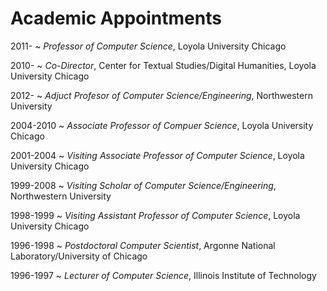 # Academic Appointments

2011-
  ~ *Professor of Computer Science*, Loyola University Chicago

2010-
  ~ *Co-Director*, Center for Textual Studies/Digital Humanities, Loyola University Chicago

2012-
  ~ *Adjuct Profesor of Computer Science/Engineering*, Northwestern University

2004-2010
  ~ *Associate Professor of Compuer Science*, Loyola University Chicago

2001-2004
  ~ *Visiting Associate Professor of Computer Science*, Loyola University Chicago

1999-2008
  ~ *Visiting Scholar of Computer Science/Engineering*, Northwestern University

1998-1999
  ~ *Visiting Assistant Professor of Computer Science*, Loyola University Chicago

1996-1998
  ~ *Postdoctoral Computer Scientist*, Argonne National Laboratory/University of Chicago

1996-1997
  ~ *Lecturer of Computer Science*, Illinois Institute of Technology

